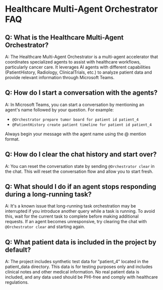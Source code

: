 # Healthcare Multi-Agent Orchestrator FAQ

## Q: What is the Healthcare Multi-Agent Orchestrator?
A: The Healthcare Multi-Agent Orchestrator is a multi-agent accelerator that coordinates specialized agents to assist with healthcare workflows, particularly cancer care. It leverages AI agents with different capabilities (PatientHistory, Radiology, ClinicalTrials, etc.) to analyze patient data and provide relevant information through Microsoft Teams.

## Q: How do I start a conversation with the agents?
A: In Microsoft Teams, you can start a conversation by mentioning an agent's name followed by your question. For example:
- `@Orchestrator prepare tumor board for patient id patient_4`
- `@PatientHistory create patient timeline for patient id patient_4`

Always begin your message with the agent name using the @ mention format.

## Q: How do I clear the chat history and start over?
A: You can reset the conversation state by sending `@Orchestrator clear` in the chat. This will reset the conversation flow and allow you to start fresh.

## Q: What should I do if an agent stops responding during a long-running task?
A: It's a known issue that long-running task orchestration may be interrupted if you introduce another query while a task is running. To avoid this, wait for the current task to complete before making additional requests. If an agent becomes unresponsive, try clearing the chat with `@Orchestrator clear` and starting again.

## Q: What patient data is included in the project by default?
A: The project includes synthetic test data for "patient_4" located in the patient_data directory. This data is for testing purposes only and includes clinical notes and other medical information. No real patient data is included, and any data used should be PHI-free and comply with healthcare regulations.